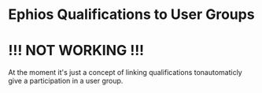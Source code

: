 # Ephios Qualifications to User Groups

# !!! NOT WORKING !!!

At the moment it's just a concept of linking qualifications tonautomaticly give a participation in a user group.
